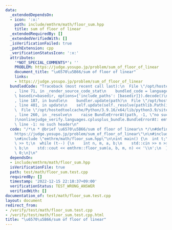 ```yaml
---
data:
  _extendedDependsOn:
  - icon: ':x:'
    path: include/emthrm/math/floor_sum.hpp
    title: sum of floor of linear
  _extendedRequiredBy: []
  _extendedVerifiedWith: []
  _isVerificationFailed: true
  _pathExtension: cpp
  _verificationStatusIcon: ':x:'
  attributes:
    '*NOT_SPECIAL_COMMENTS*': ''
    PROBLEM: https://judge.yosupo.jp/problem/sum_of_floor_of_linear
    document_title: "\u6570\u5B66/sum of floor of linear"
    links:
    - https://judge.yosupo.jp/problem/sum_of_floor_of_linear
  bundledCode: "Traceback (most recent call last):\n  File \"/opt/hostedtoolcache/Python/3.9.16/x64/lib/python3.9/site-packages/onlinejudge_verify/documentation/build.py\"\
    , line 71, in _render_source_code_stat\n    bundled_code = language.bundle(stat.path,\
    \ basedir=basedir, options={'include_paths': [basedir]}).decode()\n  File \"/opt/hostedtoolcache/Python/3.9.16/x64/lib/python3.9/site-packages/onlinejudge_verify/languages/cplusplus.py\"\
    , line 187, in bundle\n    bundler.update(path)\n  File \"/opt/hostedtoolcache/Python/3.9.16/x64/lib/python3.9/site-packages/onlinejudge_verify/languages/cplusplus_bundle.py\"\
    , line 401, in update\n    self.update(self._resolve(pathlib.Path(included), included_from=path))\n\
    \  File \"/opt/hostedtoolcache/Python/3.9.16/x64/lib/python3.9/site-packages/onlinejudge_verify/languages/cplusplus_bundle.py\"\
    , line 260, in _resolve\n    raise BundleErrorAt(path, -1, \"no such header\"\
    )\nonlinejudge_verify.languages.cplusplus_bundle.BundleErrorAt: emthrm/math/floor_sum.hpp:\
    \ line -1: no such header\n"
  code: "/*\n * @brief \u6570\u5B66/sum of floor of linear\n */\n#define PROBLEM \"\
    https://judge.yosupo.jp/problem/sum_of_floor_of_linear\"\n\n#include <iostream>\n\
    \n#include \"emthrm/math/floor_sum.hpp\"\n\nint main() {\n  int t;\n  std::cin\
    \ >> t;\n  while (t--) {\n    int n, m, a, b;\n    std::cin >> n >> m >> a >>\
    \ b;\n    std::cout << emthrm::floor_sum(a, b, m, n) << '\\n';\n  }\n  return\
    \ 0;\n}\n"
  dependsOn:
  - include/emthrm/math/floor_sum.hpp
  isVerificationFile: true
  path: test/math/floor_sum.test.cpp
  requiredBy: []
  timestamp: '2022-12-15 22:18:37+09:00'
  verificationStatus: TEST_WRONG_ANSWER
  verifiedWith: []
documentation_of: test/math/floor_sum.test.cpp
layout: document
redirect_from:
- /verify/test/math/floor_sum.test.cpp
- /verify/test/math/floor_sum.test.cpp.html
title: "\u6570\u5B66/sum of floor of linear"
---
```

